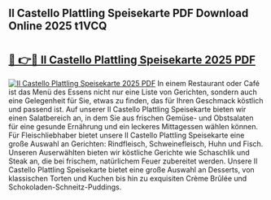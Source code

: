 ## Il Castello Plattling Speisekarte PDF Download Online 2025 t1VCQ

# <h2><a href="http://gce6jf.nevu.top/?p=Il+Castello+Plattling+Speisekarte">🔗 👉🔴 Il Castello Plattling Speisekarte 2025 PDF</a></h2>

[![Il Castello Plattling Speisekarte 2025 PDF](https://i.imgur.com/dBaPXMq.png)](http://gce6jf.nevu.top/?p=Il+Castello+Plattling+Speisekarte)
In einem Restaurant oder Café ist das Menü des Essens nicht nur eine Liste von Gerichten, sondern auch eine Gelegenheit für Sie, etwas zu finden, das für Ihren Geschmack köstlich und passend ist. Auf unserer Il Castello Plattling Speisekarte bieten wir einen Salatbereich an, in dem Sie aus frischen Gemüse- und Obstsalaten für eine gesunde Ernährung und ein leckeres Mittagessen wählen können. Für Fleischliebhaber bietet unsere Il Castello Plattling Speisekarte eine große Auswahl an Gerichten: Rindfleisch, Schweinefleisch, Huhn und Fisch. Unseren Auserwählten bieten wir köstliche Gerichte wie Schaschlik und Steak an, die bei frischem, natürlichem Feuer zubereitet werden. Unsere Il Castello Plattling Speisekarte bietet eine große Auswahl an Desserts, von klassischen Torten und Kuchen bis hin zu exquisiten Crème Brûlée und Schokoladen-Schneitz-Puddings.
